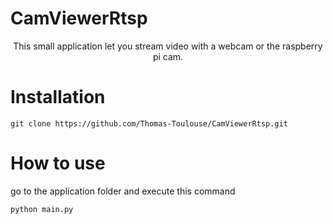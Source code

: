 # CamViewerRtsp
<p align="center">This small application let you stream video with a webcam or the raspberry pi cam. </p>

# Installation
```
git clone https://github.com/Thomas-Toulouse/CamViewerRtsp.git
``` 
# How to use
go to the application folder and execute this command 
```
python main.py
```
